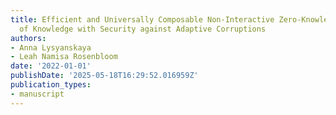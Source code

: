 ```yaml
---
title: Efficient and Universally Composable Non-Interactive Zero-Knowledge Proofs
  of Knowledge with Security against Adaptive Corruptions
authors:
- Anna Lysyanskaya
- Leah Namisa Rosenbloom
date: '2022-01-01'
publishDate: '2025-05-18T16:29:52.016959Z'
publication_types:
- manuscript
---
```

